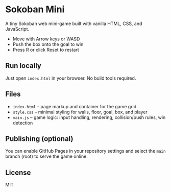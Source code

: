 # Sokoban Mini

A tiny Sokoban web mini-game built with vanilla HTML, CSS, and JavaScript.

- Move with Arrow keys or WASD
- Push the box onto the goal to win
- Press R or click Reset to restart

## Run locally
Just open `index.html` in your browser. No build tools required.

## Files
- `index.html` – page markup and container for the game grid
- `style.css` – minimal styling for walls, floor, goal, box, and player
- `main.js` – game logic: input handling, rendering, collision/push rules, win detection

## Publishing (optional)
You can enable GitHub Pages in your repository settings and select the `main` branch (root) to serve the game online.

## License
MIT
